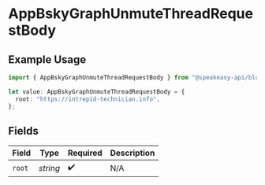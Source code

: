 # AppBskyGraphUnmuteThreadRequestBody

## Example Usage

```typescript
import { AppBskyGraphUnmuteThreadRequestBody } from "@speakeasy-api/bluesky/models/operations";

let value: AppBskyGraphUnmuteThreadRequestBody = {
  root: "https://intrepid-technician.info",
};
```

## Fields

| Field              | Type               | Required           | Description        |
| ------------------ | ------------------ | ------------------ | ------------------ |
| `root`             | *string*           | :heavy_check_mark: | N/A                |
